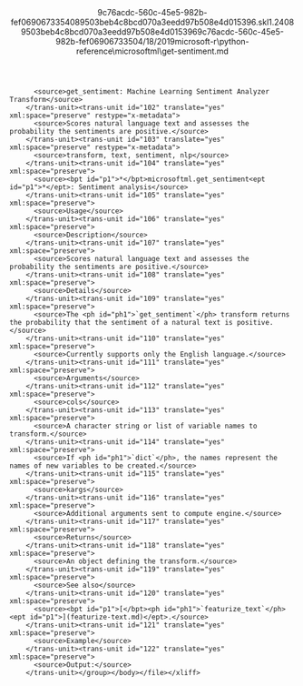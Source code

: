 <?xml version="1.0"?><xliff version="1.2" xmlns="urn:oasis:names:tc:xliff:document:1.2" xmlns:xsi="http://www.w3.org/2001/XMLSchema-instance" xsi:schemaLocation="urn:oasis:names:tc:xliff:document:1.2 xliff-core-1.2-transitional.xsd"><file datatype="xml" original="get-sentiment.md" source-language="en-US" target-language="en-US"><header><tool tool-id="mdxliff" tool-name="mdxliff" tool-version="1.0-d1654b2" tool-company="Microsoft" /><xliffext:skl_file_name xmlns:xliffext="urn:microsoft:content:schema:xliffextensions">9c76acdc-560c-45e5-982b-fef0690673354089503beb4c8bcd070a3eedd97b508e4d015396.skl</xliffext:skl_file_name><xliffext:version xmlns:xliffext="urn:microsoft:content:schema:xliffextensions">1.2</xliffext:version><xliffext:ms.openlocfilehash xmlns:xliffext="urn:microsoft:content:schema:xliffextensions">4089503beb4c8bcd070a3eedd97b508e4d015396</xliffext:ms.openlocfilehash><xliffext:ms.sourcegitcommit xmlns:xliffext="urn:microsoft:content:schema:xliffextensions">9c76acdc-560c-45e5-982b-fef069067335</xliffext:ms.sourcegitcommit><xliffext:ms.lasthandoff xmlns:xliffext="urn:microsoft:content:schema:xliffextensions">04/18/2019</xliffext:ms.lasthandoff><xliffext:ms.openlocfilepath xmlns:xliffext="urn:microsoft:content:schema:xliffextensions">microsoft-r\python-reference\microsoftml\get-sentiment.md</xliffext:ms.openlocfilepath></header><body><group id="content" extype="content"><trans-unit id="101" translate="yes" xml:space="preserve" restype="x-metadata">
          <source>get_sentiment: Machine Learning Sentiment Analyzer Transform</source>
        </trans-unit><trans-unit id="102" translate="yes" xml:space="preserve" restype="x-metadata">
          <source>Scores natural language text and assesses the probability the sentiments are positive.</source>
        </trans-unit><trans-unit id="103" translate="yes" xml:space="preserve" restype="x-metadata">
          <source>transform, text, sentiment, nlp</source>
        </trans-unit><trans-unit id="104" translate="yes" xml:space="preserve">
          <source><bpt id="p1">*</bpt>microsoftml.get_sentiment<ept id="p1">*</ept>: Sentiment analysis</source>
        </trans-unit><trans-unit id="105" translate="yes" xml:space="preserve">
          <source>Usage</source>
        </trans-unit><trans-unit id="106" translate="yes" xml:space="preserve">
          <source>Description</source>
        </trans-unit><trans-unit id="107" translate="yes" xml:space="preserve">
          <source>Scores natural language text and assesses the probability the sentiments are positive.</source>
        </trans-unit><trans-unit id="108" translate="yes" xml:space="preserve">
          <source>Details</source>
        </trans-unit><trans-unit id="109" translate="yes" xml:space="preserve">
          <source>The <ph id="ph1">`get_sentiment`</ph> transform returns the probability that the sentiment of a natural text is positive.</source>
        </trans-unit><trans-unit id="110" translate="yes" xml:space="preserve">
          <source>Currently supports only the English language.</source>
        </trans-unit><trans-unit id="111" translate="yes" xml:space="preserve">
          <source>Arguments</source>
        </trans-unit><trans-unit id="112" translate="yes" xml:space="preserve">
          <source>cols</source>
        </trans-unit><trans-unit id="113" translate="yes" xml:space="preserve">
          <source>A character string or list of variable names to transform.</source>
        </trans-unit><trans-unit id="114" translate="yes" xml:space="preserve">
          <source>If <ph id="ph1">`dict`</ph>, the names represent the names of new variables to be created.</source>
        </trans-unit><trans-unit id="115" translate="yes" xml:space="preserve">
          <source>kargs</source>
        </trans-unit><trans-unit id="116" translate="yes" xml:space="preserve">
          <source>Additional arguments sent to compute engine.</source>
        </trans-unit><trans-unit id="117" translate="yes" xml:space="preserve">
          <source>Returns</source>
        </trans-unit><trans-unit id="118" translate="yes" xml:space="preserve">
          <source>An object defining the transform.</source>
        </trans-unit><trans-unit id="119" translate="yes" xml:space="preserve">
          <source>See also</source>
        </trans-unit><trans-unit id="120" translate="yes" xml:space="preserve">
          <source><bpt id="p1">[</bpt><ph id="ph1">`featurize_text`</ph><ept id="p1">](featurize-text.md)</ept>.</source>
        </trans-unit><trans-unit id="121" translate="yes" xml:space="preserve">
          <source>Example</source>
        </trans-unit><trans-unit id="122" translate="yes" xml:space="preserve">
          <source>Output:</source>
        </trans-unit></group></body></file></xliff>